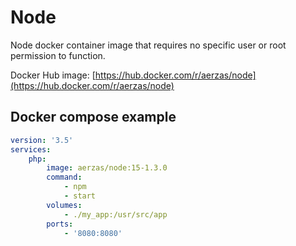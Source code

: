 # Node

Node docker container image that requires no specific user or root permission to function.

Docker Hub image: [https://hub.docker.com/r/aerzas/node](https://hub.docker.com/r/aerzas/node)

## Docker compose example

```yaml
version: '3.5'
services:
    php:
        image: aerzas/node:15-1.3.0
        command:
            - npm
            - start
        volumes:
            - ./my_app:/usr/src/app
        ports:
            - '8080:8080'
```

